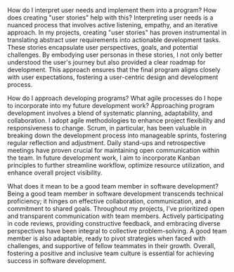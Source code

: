 How do I interpret user needs and implement them into a program? How does creating "user stories" help with this?
Interpreting user needs is a nuanced process that involves active listening, empathy, and an iterative approach. In my projects, creating "user stories" has proven instrumental in translating abstract user requirements into actionable development tasks. These stories encapsulate user perspectives, goals, and potential challenges. By embodying user personas in these stories, I not only better understood the user's journey but also provided a clear roadmap for development. This approach ensures that the final program aligns closely with user expectations, fostering a user-centric design and development process.

How do I approach developing programs? What agile processes do I hope to incorporate into my future development work?
Approaching program development involves a blend of systematic planning, adaptability, and collaboration. I adopt agile methodologies to enhance project flexibility and responsiveness to change. Scrum, in particular, has been valuable in breaking down the development process into manageable sprints, fostering regular reflection and adjustment. Daily stand-ups and retrospective meetings have proven crucial for maintaining open communication within the team. In future development work, I aim to incorporate Kanban principles to further streamline workflow, optimize resource utilization, and enhance overall project visibility.

What does it mean to be a good team member in software development?
Being a good team member in software development transcends technical proficiency; it hinges on effective collaboration, communication, and a commitment to shared goals. Throughout my projects, I've prioritized open and transparent communication with team members. Actively participating in code reviews, providing constructive feedback, and embracing diverse perspectives have been integral to collective problem-solving. A good team member is also adaptable, ready to pivot strategies when faced with challenges, and supportive of fellow teammates in their growth. Overall, fostering a positive and inclusive team culture is essential for achieving success in software development.
